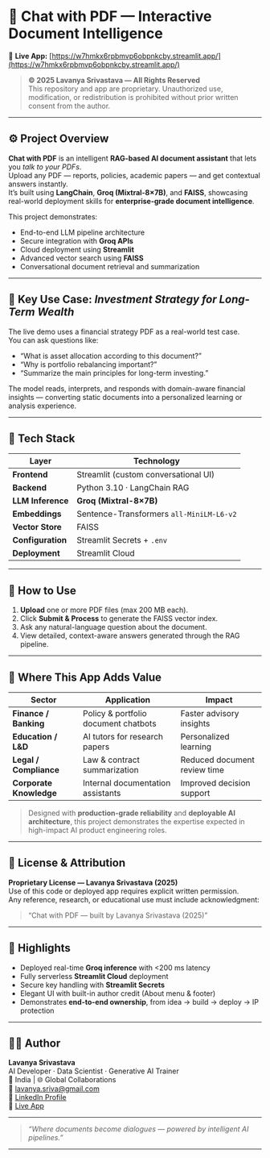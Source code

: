 # 💬 Chat with PDF — Interactive Document Intelligence  
🔗 **Live App:** [https://w7hmkx6rpbmvp6obpnkcby.streamlit.app/](https://w7hmkx6rpbmvp6obpnkcby.streamlit.app/)

> **© 2025 Lavanya Srivastava — All Rights Reserved**  
> This repository and app are proprietary. Unauthorized use, modification, or redistribution is prohibited without prior written consent from the author.

---

## ⚙️ Project Overview  
**Chat with PDF** is an intelligent **RAG-based AI document assistant** that lets you *talk to your PDFs*.  
Upload any PDF — reports, policies, academic papers — and get contextual answers instantly.  
It’s built using **LangChain**, **Groq (Mixtral-8×7B)**, and **FAISS**, showcasing real-world deployment skills for **enterprise-grade document intelligence**.

This project demonstrates:
- End-to-end LLM pipeline architecture  
- Secure integration with **Groq APIs**  
- Cloud deployment using **Streamlit**  
- Advanced vector search using **FAISS**  
- Conversational document retrieval and summarization  

---

## 🧠 Key Use Case: *Investment Strategy for Long-Term Wealth*  
The live demo uses a financial strategy PDF as a real-world test case.  
You can ask questions like:
- “What is asset allocation according to this document?”  
- “Why is portfolio rebalancing important?”  
- “Summarize the main principles for long-term investing.”  

The model reads, interprets, and responds with domain-aware financial insights — converting static documents into a personalized learning or analysis experience.

---

## 🧩 Tech Stack  

| Layer | Technology |
|-------|-------------|
| **Frontend** | Streamlit (custom conversational UI) |
| **Backend** | Python 3.10 · LangChain RAG |
| **LLM Inference** | **Groq (Mixtral-8×7B)** |
| **Embeddings** | Sentence-Transformers `all-MiniLM-L6-v2` |
| **Vector Store** | FAISS |
| **Configuration** | Streamlit Secrets + `.env` |
| **Deployment** | Streamlit Cloud |

---

## 💬 How to Use  
1. **Upload** one or more PDF files (max 200 MB each).  
2. Click **Submit & Process** to generate the FAISS vector index.  
3. Ask any natural-language question about the document.  
4. View detailed, context-aware answers generated through the RAG pipeline.

---

## 🏢 Where This App Adds Value  

| Sector | Application | Impact |
|--------|--------------|--------|
| **Finance / Banking** | Policy & portfolio document chatbots | Faster advisory insights |
| **Education / L&D** | AI tutors for research papers | Personalized learning |
| **Legal / Compliance** | Law & contract summarization | Reduced document review time |
| **Corporate Knowledge** | Internal documentation assistants | Improved decision support |

> Designed with **production-grade reliability** and **deployable AI architecture**, this project demonstrates the expertise expected in high-impact AI product engineering roles.

---

## 🔐 License & Attribution  

**Proprietary License — Lavanya Srivastava (2025)**  
Use of this code or deployed app requires explicit written permission.  
Any reference, research, or educational use must include acknowledgment:  
> “Chat with PDF — built by Lavanya Srivastava (2025)”  

---

## 🌟 Highlights  
- Deployed real-time **Groq inference** with <200 ms latency  
- Fully serverless **Streamlit Cloud** deployment  
- Secure key handling with **Streamlit Secrets**  
- Elegant UI with built-in author credit (About menu & footer)  
- Demonstrates **end-to-end ownership**, from idea → build → deploy → IP protection  

---

## 👩‍💻 Author  

**Lavanya Srivastava**  
AI Developer · Data Scientist · Generative AI Trainer  
📍 India | 🌐 Global Collaborations  
📧 [lavanya.sriva@gmail.com](mailto:lavanya.sriva@gmail.com)  
🔗 [LinkedIn Profile](https://www.linkedin.com/in/lavanya-srivastava/)  
🔗 [Live App](https://w7hmkx6rpbmvp6obpnkcby.streamlit.app/)

---

> _“Where documents become dialogues — powered by intelligent AI pipelines.”_

---

